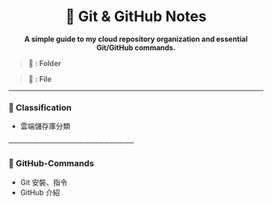 <h1 align="center">📘 Git & GitHub Notes</h1>

<p align="center"><strong>A simple guide to my cloud repository organization and essential Git/GitHub commands.</strong></p>


> 📁 **: Folder**

> 📄 **: File**

---

### 📁 Classification
- 雲端儲存庫分類

─────────────────────────

### 📁 GitHub-Commands
- Git 安裝、指令
- GitHub 介紹